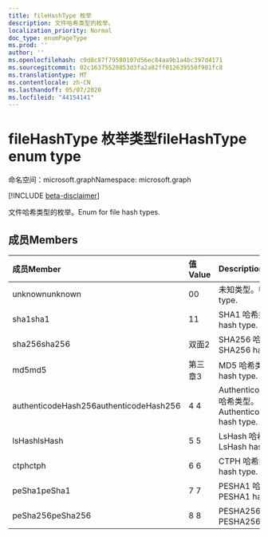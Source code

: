 ```yaml
---
title: fileHashType 枚举
description: 文件哈希类型的枚举。
localization_priority: Normal
doc_type: enumPageType
ms.prod: ''
author: ''
ms.openlocfilehash: c0d8c87f79580107d56ec84aa9b1a4bc397d4171
ms.sourcegitcommit: 02c16375520853d3fa2a82ff012639550f981fc8
ms.translationtype: MT
ms.contentlocale: zh-CN
ms.lasthandoff: 05/07/2020
ms.locfileid: "44154141"
---
```

# <a name="filehashtype-enum-type"></a><span data-ttu-id="8a6da-103">fileHashType 枚举类型</span><span class="sxs-lookup"><span data-stu-id="8a6da-103">fileHashType enum type</span></span>

<span data-ttu-id="8a6da-104">命名空间：microsoft.graph</span><span class="sxs-lookup"><span data-stu-id="8a6da-104">Namespace: microsoft.graph</span></span>

[!INCLUDE [beta-disclaimer](../../includes/beta-disclaimer.md)]

<span data-ttu-id="8a6da-105">文件哈希类型的枚举。</span><span class="sxs-lookup"><span data-stu-id="8a6da-105">Enum for file hash types.</span></span>

## <a name="members"></a><span data-ttu-id="8a6da-106">成员</span><span class="sxs-lookup"><span data-stu-id="8a6da-106">Members</span></span>

|<span data-ttu-id="8a6da-107">成员</span><span class="sxs-lookup"><span data-stu-id="8a6da-107">Member</span></span>|<span data-ttu-id="8a6da-108">值</span><span class="sxs-lookup"><span data-stu-id="8a6da-108">Value</span></span>|<span data-ttu-id="8a6da-109">Description</span><span class="sxs-lookup"><span data-stu-id="8a6da-109">Description</span></span>|
|:---|:---|:---|
|<span data-ttu-id="8a6da-110">unknown</span><span class="sxs-lookup"><span data-stu-id="8a6da-110">unknown</span></span>|<span data-ttu-id="8a6da-111">0</span><span class="sxs-lookup"><span data-stu-id="8a6da-111">0</span></span>|<span data-ttu-id="8a6da-112">未知类型。</span><span class="sxs-lookup"><span data-stu-id="8a6da-112">Unknown type.</span></span>|
|<span data-ttu-id="8a6da-113">sha1</span><span class="sxs-lookup"><span data-stu-id="8a6da-113">sha1</span></span>|<span data-ttu-id="8a6da-114">1</span><span class="sxs-lookup"><span data-stu-id="8a6da-114">1</span></span>|<span data-ttu-id="8a6da-115">SHA1 哈希类型。</span><span class="sxs-lookup"><span data-stu-id="8a6da-115">SHA1 hash type.</span></span>|
|<span data-ttu-id="8a6da-116">sha256</span><span class="sxs-lookup"><span data-stu-id="8a6da-116">sha256</span></span>|<span data-ttu-id="8a6da-117">双面</span><span class="sxs-lookup"><span data-stu-id="8a6da-117">2</span></span>| <span data-ttu-id="8a6da-118">SHA256 哈希类型。</span><span class="sxs-lookup"><span data-stu-id="8a6da-118">SHA256 hash type.</span></span>|
|<span data-ttu-id="8a6da-119">md5</span><span class="sxs-lookup"><span data-stu-id="8a6da-119">md5</span></span>|<span data-ttu-id="8a6da-120">第三章</span><span class="sxs-lookup"><span data-stu-id="8a6da-120">3</span></span>| <span data-ttu-id="8a6da-121">MD5 哈希类型。</span><span class="sxs-lookup"><span data-stu-id="8a6da-121">MD5 hash type.</span></span>|
|<span data-ttu-id="8a6da-122">authenticodeHash256</span><span class="sxs-lookup"><span data-stu-id="8a6da-122">authenticodeHash256</span></span>|<span data-ttu-id="8a6da-123">4 </span><span class="sxs-lookup"><span data-stu-id="8a6da-123">4</span></span>| <span data-ttu-id="8a6da-124">AuthenticodeHash256 哈希类型。</span><span class="sxs-lookup"><span data-stu-id="8a6da-124">AuthenticodeHash256 hash type.</span></span>|
|<span data-ttu-id="8a6da-125">lsHash</span><span class="sxs-lookup"><span data-stu-id="8a6da-125">lsHash</span></span>|<span data-ttu-id="8a6da-126">5 </span><span class="sxs-lookup"><span data-stu-id="8a6da-126">5</span></span>| <span data-ttu-id="8a6da-127">LsHash 哈希类型。</span><span class="sxs-lookup"><span data-stu-id="8a6da-127">LsHash hash type.</span></span>|
|<span data-ttu-id="8a6da-128">ctph</span><span class="sxs-lookup"><span data-stu-id="8a6da-128">ctph</span></span>|<span data-ttu-id="8a6da-129">6 </span><span class="sxs-lookup"><span data-stu-id="8a6da-129">6</span></span>| <span data-ttu-id="8a6da-130">CTPH 哈希类型。</span><span class="sxs-lookup"><span data-stu-id="8a6da-130">CTPH hash type.</span></span>|
|<span data-ttu-id="8a6da-131">peSha1</span><span class="sxs-lookup"><span data-stu-id="8a6da-131">peSha1</span></span>|<span data-ttu-id="8a6da-132">7 </span><span class="sxs-lookup"><span data-stu-id="8a6da-132">7</span></span>| <span data-ttu-id="8a6da-133">PESHA1 哈希类型。</span><span class="sxs-lookup"><span data-stu-id="8a6da-133">PESHA1 hash type.</span></span>|
|<span data-ttu-id="8a6da-134">peSha256</span><span class="sxs-lookup"><span data-stu-id="8a6da-134">peSha256</span></span>|<span data-ttu-id="8a6da-135">8 </span><span class="sxs-lookup"><span data-stu-id="8a6da-135">8</span></span>| <span data-ttu-id="8a6da-136">PESHA256 哈希类型。</span><span class="sxs-lookup"><span data-stu-id="8a6da-136">PESHA256 hash type.</span></span>|
